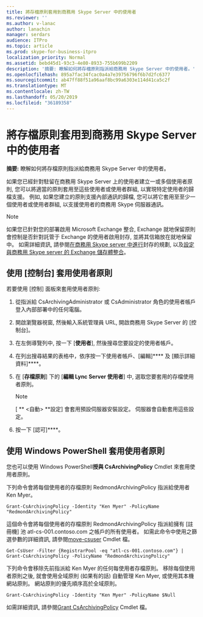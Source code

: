 ```yaml
---
title: 將存檔原則套用到商務用 Skype Server 中的使用者
ms.reviewer: ''
ms.author: v-lanac
author: lanachin
manager: serdars
audience: ITPro
ms.topic: article
ms.prod: skype-for-business-itpro
localization_priority: Normal
ms.assetid: bebd45d1-93c3-4e80-8933-755b699b2209
description: '摘要: 瞭解如何將存檔原則指派給商務用 Skype Server 中的使用者。'
ms.openlocfilehash: 895a7fac34fcac0a4a7e39756796f6b7d2fc6377
ms.sourcegitcommit: ab47ff88f51a96aaf8bc99a6303e114d41ca5c2f
ms.translationtype: MT
ms.contentlocale: zh-TW
ms.lasthandoff: 05/20/2019
ms.locfileid: "36189358"
---
```

# <a name="apply-an-archiving-policy-to-users-in-skype-for-business-server"></a>將存檔原則套用到商務用 Skype Server 中的使用者

**摘要:** 瞭解如何將存檔原則指派給商務用 Skype Server 中的使用者。
  
如果您已經針對駐留在商務用 Skype Server 上的使用者建立一或多個使用者原則, 您可以將適當的原則套用至這些使用者或使用者群組, 以實現特定使用者的歸檔支援。 例如, 如果您建立的原則支援內部通訊的歸檔, 您可以將它套用至至少一個使用者或使用者群組, 以支援使用者的商務用 Skype 伺服器通訊。
  
> [!NOTE]
> 如果您已針對您的部署啟用 Microsoft Exchange 整合, Exchange 就地保留原則會控制是否針對託管于 Exchange 的使用者啟用封存, 並將其信箱放在就地保留中。 如需詳細資訊, 請參閱[在商務用 Skype server 中進行](../../plan-your-deployment/archiving/archiving.md)封存的規劃, 以及[設定與商務用 Skype server 的 Exchange 儲存體整合](../../deploy/deploy-archiving/configure-integration-with-exchange-storage.md)。 
  
## <a name="apply-a-user-policy-by-using-the-control-panel"></a>使用 [控制台] 套用使用者原則

若要使用 [控制] 面板來套用使用者原則:
  
1. 從指派給 CsArchivingAdministrator 或 CsAdministrator 角色的使用者帳戶登入內部部署中的任何電腦。 
    
2. 開啟瀏覽器視窗, 然後輸入系統管理員 URL, 開啟商務用 Skype Server 的 [控制台]。 
    
3. 在左側導覽列中, 按一下 [**使用者**], 然後搜尋您要設定的使用者帳戶。 
    
4. 在列出搜尋結果的表格中，依序按一下使用者帳戶、[編輯]**** 及 [顯示詳細資料]****。
    
5. 在 [**存檔原則**] 下的 [**編輯 Lync Server 使用者**] 中, 選取您要套用的存檔使用者原則。
    
    > [!NOTE]
    > [ ** \<自動\> **設定] 會套用預設伺服器安裝設定。 伺服器會自動套用這些設定。
  
6. 按一下 [認可]****。
    
## <a name="apply-a-user-policy-by-using-windows-powershell"></a>使用 Windows PowerShell 套用使用者原則

您也可以使用 Windows PowerShell**授與 CsArchivingPolicy** Cmdlet 來套用使用者原則。
  
下列命令會將每個使用者的存檔原則 RedmondArchivingPolicy 指派給使用者 Ken Myer。
  
```
Grant-CsArchivingPolicy -Identity "Ken Myer" -PolicyName "RedmondArchivingPolicy"
```

這個命令會將每個使用者的存檔原則 RedmondArchivingPolicy 指派給擁有 [註冊機] 池 atl-cs-001.contoso.com 之帳戶的所有使用者。 如需此命令中使用之篩選參數的詳細資訊, 請參閱[move-csuser](https://docs.microsoft.com/powershell/module/skype/get-csuser?view=skype-ps) Cmdlet 檔。
  
```
Get-CsUser -Filter {RegistrarPool -eq "atl-cs-001.contoso.com"} | Grant-CsArchivingPolicy -PolicyName "RedmondArchivingPolicy"
```

下列命令會移除先前指派給 Ken Myer 的任何每使用者存檔原則。 移除每個使用者原則之後, 就會使用全域原則 (如果有的話) 自動管理 Ken Myer, 或使用其本機網站原則。 網站原則的優先順序高於全域原則。
  
```
Grant-CsArchivingPolicy -Identity "Ken Myer" -PolicyName $Null
```

如需詳細資訊, 請參閱[Grant CsArchivingPolicy](https://docs.microsoft.com/powershell/module/skype/grant-csarchivingpolicy?view=skype-ps) Cmdlet 檔。
  

